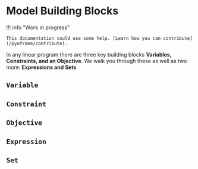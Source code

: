 # Model Building Blocks

!!! info "Work in progress"

    This documentation could use some help. [Learn how you can contribute](/pyoframe/contribute).

In any linear program there are three key building blocks **Variables, Constraints, and an Objective**. We walk you through these as well as two more: **Expressions and Sets**

## `Variable`

## `Constraint`

## `Objective`

## `Expression`

## `Set`
